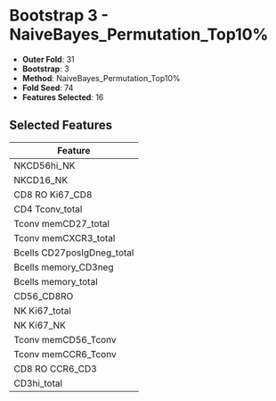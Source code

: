 # Bootstrap 3 - NaiveBayes_Permutation_Top10%

- **Outer Fold**: 31
- **Bootstrap**: 3
- **Method**: NaiveBayes_Permutation_Top10%
- **Fold Seed**: 74
- **Features Selected**: 16

## Selected Features

| Feature |
|---------|
| NKCD56hi_NK |
| NKCD16_NK |
| CD8 RO Ki67_CD8 |
| CD4 Tconv_total |
| Tconv memCD27_total |
| Tconv memCXCR3_total |
| Bcells CD27posIgDneg_total |
| Bcells memory_CD3neg |
| Bcells memory_total |
| CD56_CD8RO |
| NK Ki67_total |
| NK Ki67_NK |
| Tconv memCD56_Tconv |
| Tconv memCCR6_Tconv |
| CD8 RO CCR6_CD3 |
| CD3hi_total |
